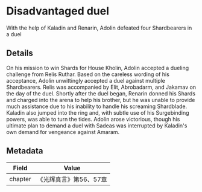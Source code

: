 # Disadvantaged duel
With the help of Kaladin and Renarin, Adolin defeated four Shardbearers in a duel

## Details
On his mission to win Shards for House Kholin, Adolin accepted a dueling challenge from Relis Ruthar. Based on the careless wording of his acceptance, Adolin unwittingly accepted a duel against multiple Shardbearers. Relis was accompanied by Elit, Abrobadarm, and Jakamav on the day of the duel. Shortly after the duel began, Renarin donned his Shards and charged into the arena to help his brother, but he was unable to provide much assistance due to his inability to handle his screaming Shardblade. Kaladin also jumped into the ring and, with subtle use of his Surgebinding powers, was able to turn the tides. Adolin arose victorious, though his ultimate plan to demand a duel with Sadeas was interrupted by Kaladin's own demand for vengeance against Amaram.

## Metadata
| Field | Value |
| ----- | ----- |
| chapter | 《光辉真言》第56、57章 |
